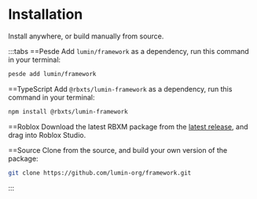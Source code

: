 # Installation

Install anywhere, or build manually from source.

:::tabs
==Pesde
Add `lumin/framework` as a dependency, run this command in your terminal:

```sh
pesde add lumin/framework
```

==TypeScript
Add `@rbxts/lumin-framework` as a dependency, run this command in your terminal:
```sh
npm install @rbxts/lumin-framework
```

==Roblox
Download the latest RBXM package from the [latest release](https://github.com/lumin-org/framework/releases/latest), and drag into Roblox Studio.

==Source
Clone from the source, and build your own version of the package:

```sh
git clone https://github.com/lumin-org/framework.git
```
:::
